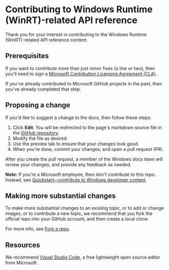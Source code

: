 # Contributing to Windows Runtime (WinRT)-related API reference

Thank you for your interest in contributing to the Windows Runtime (WinRT)-related API reference content.

## Prerequisites

If you want to contribute more than just minor fixes (a line or two), then you'll need to sign a [Microsoft Contribution Licensing Agreement (CLA)](https://cla.microsoft.com/).

If you've already contributed to Microsoft GitHub projects in the past, then you've already completed that step.

## Proposing a change

If you'd like to suggest a change to the docs, then follow these steps:

1. Click **Edit**. You will be redirected to the page's markdown source file in the [GitHub repository](https://github.com/MicrosoftDocs/winrt-api).
2. Modify the file as desired.
3. Use the preview tab to ensure that your changes look good.
4. When you're done, commit your changes, and open a pull request (PR).

After you create the pull request, a member of the Windows docs team will review your changes, and provide any feedback as needed.

**Note:** If you're a Microsoft employee, then don't contribute to this repo. Instead, see [Quickstart—contribute to Windows developer content](https://review.learn.microsoft.com/windows-authoring-guide/quickstart?branch=main).

## Making more substantial changes

To make more substantial changes to an existing topic, or to add or change images, or to contribute a new topic, we recommend that you fork the official repo into your GitHub account, and then create a local clone.

For more info, see [Fork a repo](https://help.github.com/articles/fork-a-repo).

## Resources

We recommend [Visual Studio Code](https://code.visualstudio.com/), a free lightweight open source editor from Microsoft.
